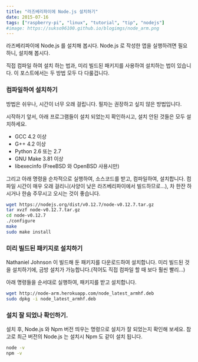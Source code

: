 ```yaml
---
title: "라즈베리파이에 Node.js 설치하기"
date: 2015-07-16
tags: ["raspberry-pi", "linux", "tutorial", "tip", "nodejs"]
#image: https://sukso96100.github.io/blogimgs/node_arm.png
---
```


라즈베리파이에 Node.js 를 설치해 봅시다. Node.js 로 작성한 앱을 실행하려면 필요하니, 설치해 봅시다.

직접 컴파일 하여 설치 하는 법과, 미리 빌드된 패키지를 사용하여 설치하는 법이 있습니다.
이 포스트에서는 두 방법 모두 다 다룰겁니다.

### 컴파일하여 설치하기
방법은 쉬우나, 시간이 너무 오래 걸립니다. 필자는 권장하고 싶지 않은 방법입니다.

시작하기 앞서, 아래 프로그램들이 설치 되었는지 확인하시고, 설치 안된 것들은 모두 설치하세요.

 - GCC 4.2 이상
 - G++ 4.2 이상
 - Python 2.6 또는 2.7
 - GNU Make 3.81 이상
 - libexecinfo (FreeBSD 와 OpenBSD 사용시만)

그리고 아래 명령을 순차적으로 실행하여, 소스코드를 받고, 컴파일하여, 설치합니다.
컴파일 시간이 매우 오래 걸리니(사양이 낮은 라즈베리파이에서 빌드하므로...), 차 한잔 하시거나 한숨 주무시고 오시는 것이 좋습니다.

```bash
wget https://nodejs.org/dist/v0.12.7/node-v0.12.7.tar.gz
tar xvzf node-v0.12.7.tar.gz
cd node-v0.12.7
./configure
make
sudo make install
```

### 미리 빌드된 패키지로 설치하기

Nathaniel Johnson 이 빌드해 둔 패키지를 다운로드하여 설치합니다.
미리 빌드된 것을 설치하기에, 금방 설치가 가능합니다.(적어도 직접 컴파일 할 때 보다 훨씬 빨리...)

아래 명령들을 순서대로 실행하여, 패키지를 받고 설치합니다.

```bash
wget http://node-arm.herokuapp.com/node_latest_armhf.deb
sudo dpkg -i node_latest_armhf.deb
```

### 설치 잘 되었나 확인하기.
설치 후, Node.js 와 Npm 버전 띄우는 명령으로 설치가 잘 되었는지 확인해 보세요.
참고로 최근 버전의 Node.js 는 설치시 Npm 도 같이 설치 됩니다.

```bash
node -v
npm -v
```
